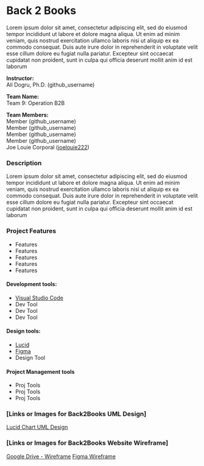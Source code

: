 # Back 2 Books
Lorem ipsum dolor sit amet, consectetur adipiscing elit, sed do eiusmod tempor incididunt ut labore et dolore magna aliqua. Ut enim ad minim veniam, quis nostrud exercitation ullamco laboris nisi ut aliquip ex ea commodo consequat. Duis aute irure dolor in reprehenderit in voluptate velit esse cillum dolore eu fugiat nulla pariatur. Excepteur sint occaecat cupidatat non proident, sunt in culpa qui officia deserunt mollit anim id est laborum

**Instructor:**<br />
Ali Dogru, Ph.D. (github_username) <br />

**Team Name:** <br />
Team 9: Operation B2B 

**Team Members:** <br />
Member (github_username) <br />
Member (github_username) <br />
Member (github_username) <br />
Member (github_username) <br />
Joe Louie Corporal ([joelouie222](https://github.com/joelouie222)) <br />

### Description <br />
Lorem ipsum dolor sit amet, consectetur adipiscing elit, sed do eiusmod tempor incididunt ut labore et dolore magna aliqua. Ut enim ad minim veniam, quis nostrud exercitation ullamco laboris nisi ut aliquip ex ea commodo consequat. Duis aute irure dolor in reprehenderit in voluptate velit esse cillum dolore eu fugiat nulla pariatur. Excepteur sint occaecat cupidatat non proident, sunt in culpa qui officia deserunt mollit anim id est laborum

### Project Features
- Features
- Features
- Features
- Features
- Features

#### Development tools:
- [Visual Studio Code](https://code.visualstudio.com/)
- Dev Tool
- Dev Tool
- Dev Tool

#### Design tools:
- [Lucid](https://lucid.app/)
- [Figma](https://www.figma.com/)
- Design Tool
  
#### Project Management tools
- Proj Tools
- Proj Tools
- Proj Tools


### [Links or Images for Back2Books UML Design]
[Lucid Chart UML Design](https://lucid.app/lucidchart/e757000a-b6ba-463e-b2dd-5116d215b983/edit?viewport_loc=-11%2C-11%2C1363%2C1519%2C0_0&invitationId=inv_881b57fb-e7a1-46be-b711-e1423209c161)

### [Links or Images for Back2Books Website Wireframe]
[Google Drive - Wireframe](https://drive.google.com/drive/folders/1vGtIzw8nxCOGdjlfECfqK5tEcCy9Dy1C)
[Figma Wireframe](https://www.figma.com/file/3CZV9JxNnTz4GMnEIf0u3d/Back2Books-Wireframe?type=design&node-id=0%3A1&mode=design&t=ZYBhj8Wr3YwOL20S-1)

